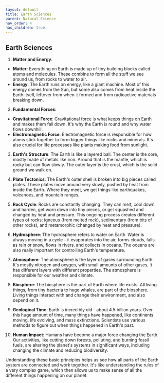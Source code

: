 ```yaml
---
layout: default
title: Earth Sciences
parent: Natural Science
nav_order: 4
has_children: true
---
```


## Earth Sciences

1. **Matter and Energy**:
* **Matter**: Everything on Earth is made up of tiny building blocks called atoms and molecules. These combine to form all the stuff we see around us, from rocks to water to air.
* **Energy**: The Earth runs on energy, like a giant machine. Most of this energy comes from the Sun, but some also comes from heat inside the Earth itself, leftover from when it formed and from radioactive materials breaking down.

2. **Fundamental Forces**:
* **Gravitational Force**: Gravitational force is what keeps things on Earth and makes them fall down. It's why the Earth is round and why water flows downhill.
* **Electromagnetic Force**: Electromagnetic force is responsible for how atoms stick together to form bigger things like rocks and minerals. It's also crucial for life processes like plants making food from sunlight.

3. **Earth's Structure**: The Earth is like a layered ball. The center is the core, mostly made of metals like iron. Around that is the mantle, which is rocky but can flow slowly. The outer layer is the crust, which is the solid ground we walk on.

4. **Plate Tectonics**: The Earth's outer shell is broken into big pieces called plates. These plates move around very slowly, pushed by heat from inside the Earth. Where they meet, we get things like earthquakes, volcanoes, and mountain ranges.

5. **Rock Cycle**: Rocks are constantly changing. They can melt, cool down and harden, get worn down into tiny pieces, or get squashed and changed by heat and pressure. This ongoing process creates different types of rocks: igneous (from melted rock), sedimentary (from bits of other rocks), and metamorphic (changed by heat and pressure).

6. **Hydrosphere**: The hydrosphere refers to water on Earth. Water is always moving in a cycle - it evaporates into the air, forms clouds, falls as rain or snow, flows in rivers, and collects in oceans. The oceans are also really important for controlling Earth's temperature.

7. **Atmosphere**: The atmosphere is the layer of gases surrounding Earth. It's mostly nitrogen and oxygen, with small amounts of other gases. It has different layers with different properties. The atmosphere is responsible for our weather and climate.

8. **Biosphere**: The biosphere is the part of Earth where life exists. All living things, from tiny bacteria to huge whales, are part of the biosphere. Living things interact with and change their environment, and also depend on it.

9. **Geological Time**: Earth is incredibly old - about 4.5 billion years. Over this huge amount of time, many things have happened, like continents moving, life evolving, and mass extinctions. Scientists use various methods to figure out when things happened in Earth's past.

10. **Human Impact**: Humans have become a major force changing the Earth. Our activities, like cutting down forests, polluting, and burning fossil fuels, are altering the planet's systems in significant ways, including changing the climate and reducing biodiversity.

Understanding these basic principles helps us see how all parts of the Earth system are connected and work together. It's like understanding the rules of a very complex game, which then allows us to make sense of all the different things happening on our planet.
